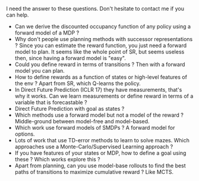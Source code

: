 I need the answer to these questions. Don't hesitate to contact me if you can help.

- Can we derive the discounted occupancy function of any policy using a forward model of a MDP ? 
- Why don't people use planning methods with successor representations ? Since you can estimate the reward function, you just need a forward model to plan. It seems like the whole point of SR, but seems useless then, since having a forward model is "easy".
- Could you define reward in terms of transitions ? Then with a forward model you can plan.
- How to define rewards as a function of states or high-level features of the env ? Apart from SR, which Q-learns the policy.
- In Direct Future Prediction (ICLR 17) they have measurements, that's why it works. Can we learn measurements or define reward in terms of a variable that is forecastable ? 
- Direct Future Prediction with goal as states ? 
- Which methods use a forward model but not a model of the reward ? Middle-ground between model-free and model-based.
- Which work use forward models of SMDPs ? A forward model for options.
- Lots of work that use TD-error methods to learn to solve mazes. Which approaches use a Monte-Carlo/Supervised Learning approach ? 
- If you have features of your states or MDP, how to define a goal using these ? Which works explore this ?
- Apart from planning, can you use model-base rollouts to find the best paths of transitions to maximize cumulative reward ? Like MCTS. 
